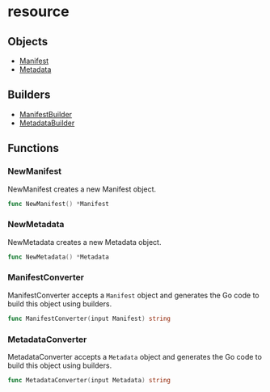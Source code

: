 # resource

## Objects

 * <span class="badge object-type-struct"></span> [Manifest](./object-Manifest.md)
 * <span class="badge object-type-struct"></span> [Metadata](./object-Metadata.md)
## Builders

 * <span class="badge builder"></span> [ManifestBuilder](./builder-ManifestBuilder.md)
 * <span class="badge builder"></span> [MetadataBuilder](./builder-MetadataBuilder.md)
## Functions

### <span class="badge function"></span> NewManifest

NewManifest creates a new Manifest object.

```go
func NewManifest() *Manifest
```

### <span class="badge function"></span> NewMetadata

NewMetadata creates a new Metadata object.

```go
func NewMetadata() *Metadata
```

### <span class="badge function"></span> ManifestConverter

ManifestConverter accepts a `Manifest` object and generates the Go code to build this object using builders.

```go
func ManifestConverter(input Manifest) string
```

### <span class="badge function"></span> MetadataConverter

MetadataConverter accepts a `Metadata` object and generates the Go code to build this object using builders.

```go
func MetadataConverter(input Metadata) string
```

